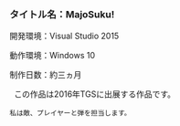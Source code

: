 ### タイトル名：MajoSuku!
開発環境：Visual Studio 2015  

動作環境：Windows 10  

制作日数：約三ヵ月  


    この作品は2016年TGSに出展する作品です。 
    
    私は敵、プレイヤーと弾を担当します。
